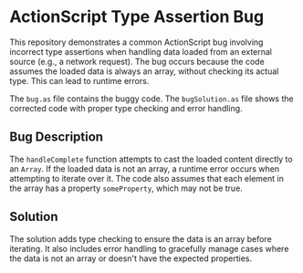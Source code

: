 # ActionScript Type Assertion Bug

This repository demonstrates a common ActionScript bug involving incorrect type assertions when handling data loaded from an external source (e.g., a network request). The bug occurs because the code assumes the loaded data is always an array, without checking its actual type. This can lead to runtime errors.

The `bug.as` file contains the buggy code. The `bugSolution.as` file shows the corrected code with proper type checking and error handling.

## Bug Description

The `handleComplete` function attempts to cast the loaded content directly to an `Array`. If the loaded data is not an array, a runtime error occurs when attempting to iterate over it. The code also assumes that each element in the array has a property `someProperty`, which may not be true.

## Solution

The solution adds type checking to ensure the data is an array before iterating. It also includes error handling to gracefully manage cases where the data is not an array or doesn't have the expected properties.